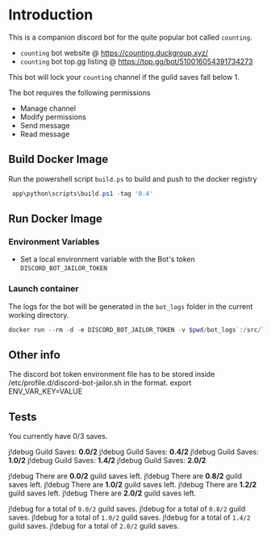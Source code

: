 # Introduction

This is a companion discord bot for the quite popular bot called `counting`.

- `counting` bot website @ https://counting.duckgroup.xyz/
- `counting` bot top.gg listing @ https://top.gg/bot/510016054391734273

This bot will lock your `counting` channel if the guild saves fall below 1.

The bot requires the following permissions

- Manage channel
- Modify permissions
- Send message
- Read message

## Build Docker Image

Run the powershell script `build.ps` to build and push to the docker registry

```PowerShell
 app\python\scripts\build.ps1 -tag '0.4'
```

## Run Docker Image

### Environment Variables

- Set a local environment variable with the Bot's token `DISCORD_BOT_JAILOR_TOKEN`

### Launch container

The logs for the bot will be generated in the `bot_logs` folder in the current working directory.

```PowerShell
docker run --rm -d -e DISCORD_BOT_JAILOR_TOKEN -v $pwd/bot_logs`:/src/logs --name jailor minigweek/discord-bot-jailor:0.3
```

## Other info

The discord bot token environment file has to be stored inside /etc/profile.d/discord-bot-jailor.sh
in the format.
export ENV_VAR_KEY=VALUE

## Tests

You currently have 0/3 saves.

j!debug Guild Saves: **0.0/2**
j!debug Guild Saves: **0.4/2**
j!debug Guild Saves: **1.0/2**
j!debug Guild Saves: **1.4/2**
j!debug Guild Saves: **2.0/2**

j!debug There are **0.0/2** guild saves left.
j!debug There are **0.8/2** guild saves left.
j!debug There are **1.0/2** guild saves left.
j!debug There are **1.2/2** guild saves left.
j!debug There are **2.0/2** guild saves left.

j!debug for a total of `0.0/2` guild saves.
j!debug for a total of `0.8/2` guild saves.
j!debug for a total of `1.0/2` guild saves.
j!debug for a total of `1.4/2` guild saves.
j!debug for a total of `2.0/2` guild saves.
